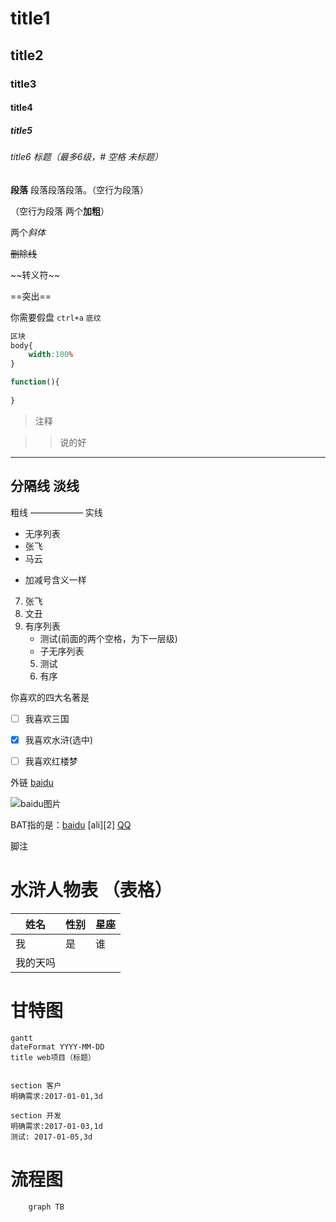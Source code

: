 # title1
## title2
### title3
#### title4
##### title5
###### title6  标题（最多6级，# 空格 未标题）
**段落**
段落段落段落。（空行为段落）

（空行为段落  两个**加粗**）

两个*斜体* 

~~删除线~~

\~\~转义符~~  

==突出==

你需要假盘 `ctrl+a` `底纹`

``` css
区块
body{
    width:100%
}
```

```js
function(){
    
}

```

> 注释

>> 说的好

************
分隔线 淡线
------
粗线
——————
实线


- 无序列表
- 张飞
- 马云
 
+ 加减号含义一样
7. 张飞
8. 文丑
9. 有序列表
    - 测试(前面的两个空格，为下一层级)
    - 子无序列表
    5. 测试
    6.  有序

你喜欢的四大名著是
- [ ] 我喜欢三国
- [x] 我喜欢水浒(选中)
- [ ] 我喜欢红楼梦


外链
[baidu](www.baidu.com)

![baidu图片](//www.baidu.com/img/bd_logo1.png?qua=high)

BAT指的是：[baidu][1] [ali][2] [QQ][3]

脚注

[1]:http://www.baidu.com "MarkDown" 

[3]:http://www.qq.com "MarkDown" 

# 水浒人物表 （表格）

姓名 | 性别 | 星座
--- | --- | ---
我 | 是| 谁
我的天吗| 

# 甘特图

~~~
gantt
dateFormat YYYY-MM-DD
title web项目（标题）


section 客户
明确需求:2017-01-01,3d

section 开发
明确需求:2017-01-03,1d
测试: 2017-01-05,3d

~~~

# 流程图

```
    graph TB

```